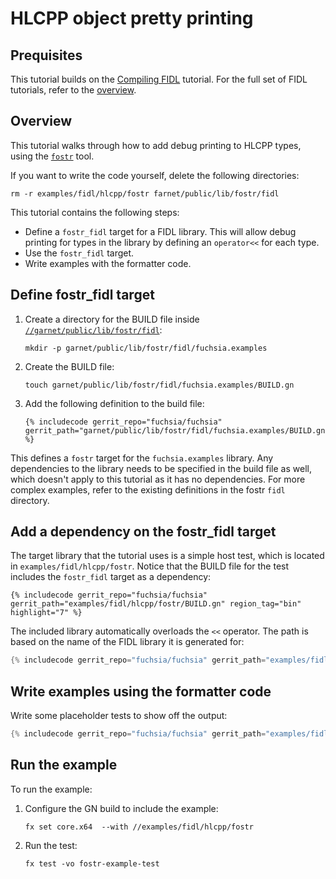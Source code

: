 # HLCPP object pretty printing

## Prequisites

This tutorial builds on the [Compiling FIDL][compiling] tutorial. For the
full set of FIDL tutorials, refer to the [overview][overview].

## Overview

This tutorial walks through how to add debug printing to HLCPP types, using the
[`fostr`][fostr-dir] tool.

If you want to write the code yourself, delete the following directories:

```
rm -r examples/fidl/hlcpp/fostr farnet/public/lib/fostr/fidl
```

This tutorial contains the following steps:

* Define a `fostr_fidl` target for a FIDL library. This will allow debug printing for
  types in the library by defining an `operator<<` for each type.
* Use the `fostr_fidl` target.
* Write examples with the formatter code.

## Define fostr_fidl target

1. Create a directory for the BUILD file inside [`//garnet/public/lib/fostr/fidl`][fostr-dir]:

   ```
   mkdir -p garnet/public/lib/fostr/fidl/fuchsia.examples
   ```

2. Create the BUILD file:

   ```
   touch garnet/public/lib/fostr/fidl/fuchsia.examples/BUILD.gn
   ```

3. Add the following definition to the build file:

   ```gn
   {% includecode gerrit_repo="fuchsia/fuchsia" gerrit_path="garnet/public/lib/fostr/fidl/fuchsia.examples/BUILD.gn" %}
   ```

This defines a `fostr` target for the `fuchsia.examples` library. Any
dependencies to the library needs to be specified in the build file as well,
which doesn't apply to this tutorial as it has no dependencies. For more complex
examples, refer to the existing definitions in the fostr `fidl` directory.

## Add a dependency on the fostr_fidl target

The target library that the tutorial uses is a simple host test, which is
located in `examples/fidl/hlcpp/fostr`. Notice that the BUILD file for the test
includes the `fostr_fidl` target as a dependency:

```gn
{% includecode gerrit_repo="fuchsia/fuchsia" gerrit_path="examples/fidl/hlcpp/fostr/BUILD.gn" region_tag="bin" highlight="7" %}
```

The included library automatically overloads the `<<` operator. The path
is based on the name of the FIDL library it is generated for:

```c++
{% includecode gerrit_repo="fuchsia/fuchsia" gerrit_path="examples/fidl/hlcpp/fostr/main.cc" region_tag="includes" %}
```

## Write examples using the formatter code

Write some placeholder tests to show off the output:

```cpp
{% includecode gerrit_repo="fuchsia/fuchsia" gerrit_path="examples/fidl/hlcpp/fostr/main.cc" region_tag="tests" %}
```

## Run the example

To run the example:

1. Configure the GN build to include the example:

   ```
   fx set core.x64  --with //examples/fidl/hlcpp/fostr
   ```

2. Run the test:

   ```
   fx test -vo fostr-example-test
   ```

<!-- xrefs -->
[compiling]: /docs/development/languages/fidl/tutorials/fidl.md
[fostr-dir]: /garnet/public/lib/fostr/fidl
[overview]: /docs/development/languages/fidl/tutorials/overview.md
